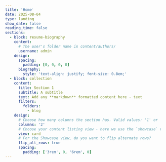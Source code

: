 ```yaml
---
title: 'Home'
date: 2025-08-04
type: landing
show_date: false
reading_time: false
sections:
  - block: resume-biography
    content:
      # The user's folder name in content/authors/
      username: admin
    design:
      spacing:
        padding: [0, 0, 0, 0]
      biography:
        style: 'text-align: justify; font-size: 0.8em;'
  - block: collection
    content:
      title: Section 1
      subtitle: A subtitle
      text: Add any **markdown** formatted content here - text
      filters:
        folders:
          - blog
    design:
      # Choose how many columns the section has. Valid values: '1' or '2'.
      columns: '2'
      # Choose your content listing view - here we use the `showcase` view
      view: card
      # For the Showcase view, do you want to flip alternate rows?
      flip_alt_rows: true
      spacing:
        padding: ['3rem', 0, '6rem', 0]
---
```

